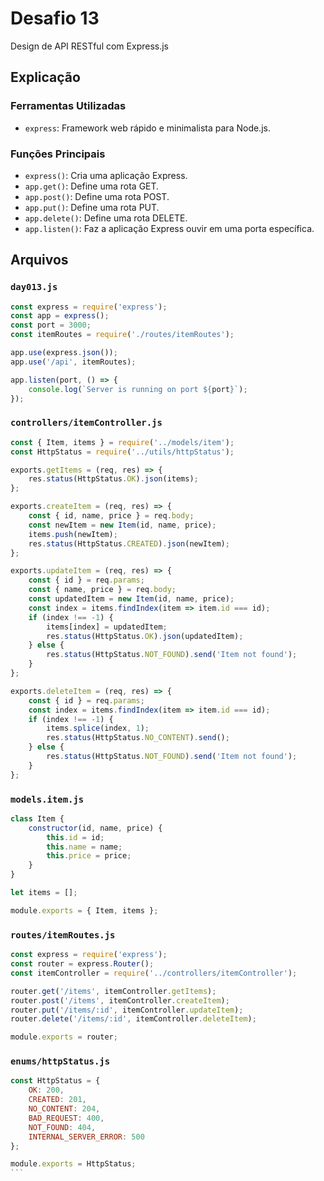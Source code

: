 # Desafio 13

Design de API RESTful com Express.js

## Explicação

### Ferramentas Utilizadas

- `express`: Framework web rápido e minimalista para Node.js.

### Funções Principais

- `express()`: Cria uma aplicação Express.
- `app.get()`: Define uma rota GET.
- `app.post()`: Define uma rota POST.
- `app.put()`: Define uma rota PUT.
- `app.delete()`: Define uma rota DELETE.
- `app.listen()`: Faz a aplicação Express ouvir em uma porta específica.

## Arquivos

### `day013.js`

```js
const express = require('express');
const app = express();
const port = 3000;
const itemRoutes = require('./routes/itemRoutes');

app.use(express.json());
app.use('/api', itemRoutes);

app.listen(port, () => {
    console.log(`Server is running on port ${port}`);
});
```

### `controllers/itemController.js`

```js
const { Item, items } = require('../models/item');
const HttpStatus = require('../utils/httpStatus');

exports.getItems = (req, res) => {
    res.status(HttpStatus.OK).json(items);
};

exports.createItem = (req, res) => {
    const { id, name, price } = req.body;
    const newItem = new Item(id, name, price);
    items.push(newItem);
    res.status(HttpStatus.CREATED).json(newItem);
};

exports.updateItem = (req, res) => {
    const { id } = req.params;
    const { name, price } = req.body;
    const updatedItem = new Item(id, name, price);
    const index = items.findIndex(item => item.id === id);
    if (index !== -1) {
        items[index] = updatedItem;
        res.status(HttpStatus.OK).json(updatedItem);
    } else {
        res.status(HttpStatus.NOT_FOUND).send('Item not found');
    }
};

exports.deleteItem = (req, res) => {
    const { id } = req.params;
    const index = items.findIndex(item => item.id === id);
    if (index !== -1) {
        items.splice(index, 1);
        res.status(HttpStatus.NO_CONTENT).send();
    } else {
        res.status(HttpStatus.NOT_FOUND).send('Item not found');
    }
};
```

### `models.item.js`

```js
class Item {
    constructor(id, name, price) {
        this.id = id;
        this.name = name;
        this.price = price;
    }
}

let items = [];

module.exports = { Item, items };
```

### `routes/itemRoutes.js`

```js
const express = require('express');
const router = express.Router();
const itemController = require('../controllers/itemController');

router.get('/items', itemController.getItems);
router.post('/items', itemController.createItem);
router.put('/items/:id', itemController.updateItem);
router.delete('/items/:id', itemController.deleteItem);

module.exports = router;
```

### `enums/httpStatus.js`

````js
const HttpStatus = {
    OK: 200,
    CREATED: 201,
    NO_CONTENT: 204,
    BAD_REQUEST: 400,
    NOT_FOUND: 404,
    INTERNAL_SERVER_ERROR: 500
};

module.exports = HttpStatus;
```